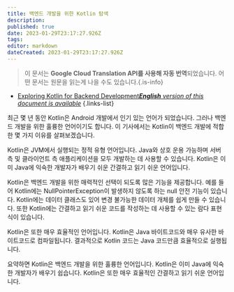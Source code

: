 ```yaml
---
title: 백엔드 개발을 위한 Kotlin 탐색
description: 
published: true
date: 2023-01-29T23:17:27.926Z
tags: 
editor: markdown
dateCreated: 2023-01-29T23:17:27.926Z
---
```


> 이 문서는 **Google Cloud Translation API를 사용해 자동 번역**되었습니다.
어떤 문서는 원문을 읽는게 나을 수도 있습니다.{.is-info}
- [Exploring Kotlin for Backend Development***English** version of this document is available*](/en/Knowledge-base/Backend/exploring-kotlin-for-backend-development)
{.links-list}


최근 몇 년 동안 Kotlin은 Android 개발에서 인기 있는 언어가 되었습니다. 그러나 백엔드 개발을 위한 훌륭한 언어이기도 합니다. 이 기사에서는 Kotlin이 백엔드 개발에 적합한 몇 가지 이유를 살펴보겠습니다.

Kotlin은 JVM에서 실행되는 정적 유형 언어입니다. Java와 상호 운용 가능하며 서버 측 및 클라이언트 측 애플리케이션을 모두 개발하는 데 사용할 수 있습니다. Kotlin은 이미 Java에 익숙한 개발자가 배우기 쉬운 간결하고 읽기 쉬운 언어입니다.

Kotlin은 백엔드 개발을 위한 매력적인 선택이 되도록 많은 기능을 제공합니다. 예를 들어 Kotlin에는 NullPointerException이 발생하지 않도록 하는 null 안전 기능이 있습니다. Kotlin에는 데이터 클래스도 있어 변경 불가능한 데이터 개체를 쉽게 만들 수 있습니다. 또한 Kotlin에는 간결하고 읽기 쉬운 코드를 작성하는 데 사용할 수 있는 람다 표현식이 있습니다.

Kotlin은 또한 매우 효율적인 언어입니다. Kotlin은 Java 바이트코드와 매우 유사한 바이트코드로 컴파일됩니다. 결과적으로 Kotlin 코드는 Java 코드만큼 효율적으로 실행됩니다.

요약하면 Kotlin은 백엔드 개발을 위한 훌륭한 언어입니다. Kotlin은 이미 Java에 익숙한 개발자가 배우기 쉽습니다. Kotlin은 또한 매우 효율적인 간결하고 읽기 쉬운 언어입니다.